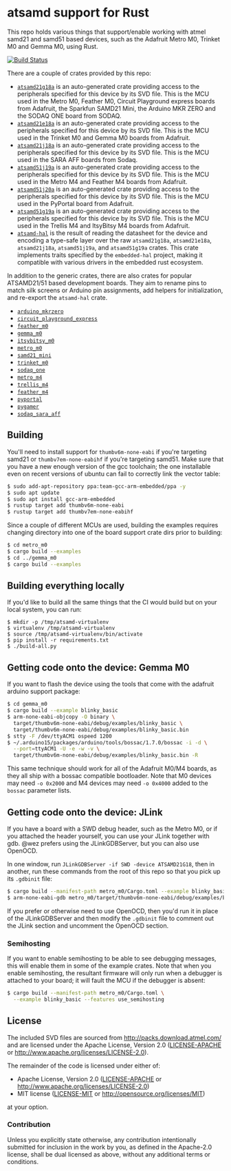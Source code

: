 # atsamd support for Rust

This repo holds various things that support/enable working with atmel samd21 and samd51 based
devices, such as the Adafruit Metro M0, Trinket M0 and Gemma M0, using Rust.

[![Build Status](https://travis-ci.org/atsamd-rs/atsamd.svg?branch=master)](https://travis-ci.org/atsamd-rs/atsamd)

There are a couple of crates provided by this repo:

* [`atsamd21g18a`](https://atsamd-rs.github.io/atsamd/atsamd21g18a/atsamd21g18a/) is an
  auto-generated crate providing access to the peripherals
  specified for this device by its SVD file.  This is the MCU used in the Metro M0,
  Feather M0, Circuit Playground express boards from Adafruit, the Sparkfun SAMD21 Mini, the Arduino MKR ZERO and the SODAQ ONE board
  from SODAQ.
* [`atsamd21e18a`](https://atsamd-rs.github.io/atsamd/atsamd21e18a/atsamd21e18a/) is an
  auto-generated crate providing access to the peripherals
  specified for this device by its SVD file.  This is the MCU used in the Trinket M0
  and Gemma M0 boards from Adafruit.
* [`atsamd21j18a`](https://atsamd-rs.github.io/atsamd/atsamd21j18a/atsamd21j18a/) is an
  auto-generated crate providing access to the peripherals
  specified for this device by its SVD file.  This is the MCU used in the SARA AFF
  boards from Sodaq.
* [`atsamd51j19a`](https://atsamd-rs.github.io/atsamd/atsamd51j19a/atsamd51j19a/) is an auto-generated crate providing access to the peripherals specified for this device by its SVD file. This is the MCU used in the Metro M4 and Feather M4 boards from Adafruit.
* [`atsamd51j20a`](https://atsamd-rs.github.io/atsamd/atsamd51j20a/atsamd51j20a/) is an auto-generated crate providing access to the peripherals specified for this device by its SVD file. This is the MCU used in the PyPortal board from Adafruit.
* [`atsamd51g19a`](https://atsamd-rs.github.io/atsamd/atsamd51g19a/atsamd51g19a/) is an auto-generated crate providing access to the peripherals specified for this device by its SVD file. This is the MCU used in the Trellis M4 and ItsyBitsy M4 boards from Adafruit.
* [`atsamd-hal`](https://atsamd-rs.github.io/atsamd/atsamd21g18a/atsamd_hal/) is the result
  of reading the datasheet for the device and encoding
  a type-safe layer over the raw `atsamd21g18a`, `atsamd21e18a`, `atsamd21j18a`, `atsamd51j19a`, and `atsamd51g19a` crates.  This crate
  implements traits specified by the `embedded-hal` project, making it compatible with
  various drivers in the embedded rust ecosystem.

In addition to the generic crates, there are also crates for popular ATSAMD21/51 based development boards. They aim to rename pins to match silk screens or Arduino pin assignments, add helpers for initialization, and re-export the `atsamd-hal` crate.

* [`arduino_mkrzero`](https://atsamd-rs.github.io/atsamd/atsamd21g18a/arduino_mkrzero/)
* [`circuit_playground_express`](https://atsamd-rs.github.io/atsamd/atsamd21g18a/circuit_playground_express/)
* [`feather_m0`](https://atsamd-rs.github.io/atsamd/atsamd21g18a/feather_m0/)
* [`gemma_m0`](https://atsamd-rs.github.io/atsamd/atsamd21e18a/gemma_m0/)
* [`itsybitsy_m0`](https://atsamd-rs.github.io/atsamd/atsamd21g18a/itsybitsy_m0/)
* [`metro_m0`](https://atsamd-rs.github.io/atsamd/atsamd21g18a/metro_m0/)
* [`samd21_mini`](https://atsamd-rs.github.io/atsamd/atsamd21g18a/samd21_mini/)
* [`trinket_m0`](https://atsamd-rs.github.io/atsamd/atsamd21e18a/trinket_m0/)
* [`sodaq_one`](https://atsamd-rs.github.io/atsamd/atsamd21g18a/sodaq_one/)
* [`metro_m4`](https://atsamd-rs.github.io/atsamd/atsamd51j19a/metro_m4/)
* [`trellis_m4`](https://atsamd-rs.github.io/atsamd/atsamd51g19a/trellis_m4/)
* [`feather_m4`](https://atsamd-rs.github.io/atsamd/atsamd51j19a/feather_m4/)
* [`pyportal`](https://atsamd-rs.github.io/atsamd/atsamd51j20a/pyportal/)
* [`pygamer`](https://atsamd-rs.github.io/atsamd/atsamd51j19a/pygamer/)
* [`sodaq_sara_aff`](https://atsamd-rs.github.io/atsamd/atsamd21j18a/sodaq_sara_aff/)

## Building

 You'll need to install support for
`thumbv6m-none-eabi` if you're targeting samd21 or `thumbv7em-none-eabihf` if you're targeting samd51.  Make sure that you have a new enough version of the
gcc toolchain; the one installable even on recent versions of ubuntu can
fail to correctly link the vector table:

```bash
$ sudo add-apt-repository ppa:team-gcc-arm-embedded/ppa -y
$ sudo apt update
$ sudo apt install gcc-arm-embedded
$ rustup target add thumbv6m-none-eabi
$ rustup target add thumbv7em-none-eabihf
```


Since a couple of different MCUs are used, building the examples requires changing
directory into one of the board support crate dirs prior to building:

```bash
$ cd metro_m0
$ cargo build --examples
$ cd ../gemma_m0
$ cargo build --examples
```

## Building everything locally

If you'd like to build all the same things that the CI would build but on
your local system, you can run:

```
$ mkdir -p /tmp/atsamd-virtualenv
$ virtualenv /tmp/atsamd-virtualenv
$ source /tmp/atsamd-virtualenv/bin/activate
$ pip install -r requirements.txt
$ ./build-all.py
```

## Getting code onto the device: Gemma M0

If you want to flash the device using the tools that come with the adafruit
arduino support package:

```bash
$ cd gemma_m0
$ cargo build --example blinky_basic
$ arm-none-eabi-objcopy -O binary \
  target/thumbv6m-none-eabi/debug/examples/blinky_basic \
  target/thumbv6m-none-eabi/debug/examples/blinky_basic.bin
$ stty -F /dev/ttyACM1 ospeed 1200
$ ~/.arduino15/packages/arduino/tools/bossac/1.7.0/bossac -i -d \
  --port=ttyACM1 -U -e -w -v \
  target/thumbv6m-none-eabi/debug/examples/blinky_basic.bin -R
```

This same technique should work for all of the Adafruit M0/M4 boards, as they
all ship with a bossac compatible bootloader. Note that M0 devices may need
`-o 0x2000` and M4 devices may need `-o 0x4000` added to the `bossac` parameter
lists.

## Getting code onto the device: JLink

If you have a board with a SWD debug header, such as the Metro M0, or if you attached
the header yourself, you can use your JLink together with gdb.  @wez prefers using
the JLinkGDBServer, but you can also use OpenOCD.

In one window, run `JLinkGDBServer -if SWD -device ATSAMD21G18`, then in another,
run these commands from the root of this repo so that you pick up its `.gdbinit`
file:

```bash
$ cargo build --manifest-path metro_m0/Cargo.toml --example blinky_basic
$ arm-none-eabi-gdb metro_m0/target/thumbv6m-none-eabi/debug/examples/blinky_basic
```

If you prefer or otherwise need to use OpenOCD, then you'd run it in place of
the JLinkGDBServer and then modify the `.gdbinit` file to comment out the JLink
section and uncomment the OpenOCD section.

### Semihosting

If you want to enable semihosting to be able to see debugging messages, this will
enable them in some of the example crates.  Note that when you enable semihosting,
the resultant firmware will only run when a debugger is attached to your board; it
will fault the MCU if the debugger is absent:

```bash
$ cargo build --manifest-path metro_m0/Cargo.toml \
  --example blinky_basic --features use_semihosting
```


## License

The included SVD files are sourced from http://packs.download.atmel.com/ and
are licensed under the Apache License, Version 2.0 ([LICENSE-APACHE](LICENSE-APACHE) or
http://www.apache.org/licenses/LICENSE-2.0).

The remainder of the code is licensed under either of:

- Apache License, Version 2.0 ([LICENSE-APACHE](LICENSE-APACHE) or
  http://www.apache.org/licenses/LICENSE-2.0)
- MIT license ([LICENSE-MIT](LICENSE-MIT) or http://opensource.org/licenses/MIT)

at your option.

### Contribution

Unless you explicitly state otherwise, any contribution intentionally submitted for inclusion in the
work by you, as defined in the Apache-2.0 license, shall be dual licensed as above, without any
additional terms or conditions.
